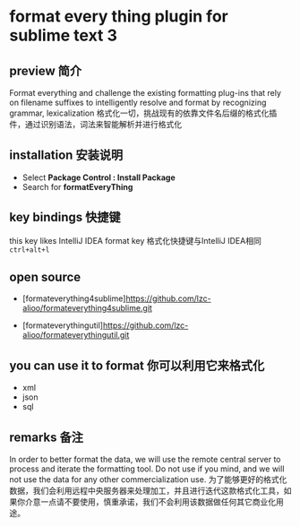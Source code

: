 # format every thing plugin for sublime text 3
## preview 简介
Format everything and challenge the existing formatting plug-ins that rely on filename suffixes to intelligently resolve and format by recognizing grammar, lexicalization 
格式化一切，挑战现有的依靠文件名后缀的格式化插件，通过识别语法，词法来智能解析并进行格式化

## installation 安装说明
* Select **Package Control : Install Package**
* Search for **formatEveryThing**

## key bindings 快捷键
this key likes IntelliJ IDEA format key 格式化快捷键与IntelliJ IDEA相同
`ctrl+alt+l`

## open source
* [formateverything4sublime]https://github.com/lzc-alioo/formateverything4sublime.git

* [formateverythingutil]https://github.com/lzc-alioo/formateverythingutil.git

## you can use it to format 你可以利用它来格式化
* xml
* json
* sql

## remarks 备注
In order to better format the data, we will use the remote central server to process and iterate the formatting tool. Do not use if you mind, and we will not use the data for any other commercialization use. 为了能够更好的格式化数据，我们会利用远程中央服务器来处理加工，并且进行迭代这款格式化工具，如果你介意一点请不要使用，慎重承诺，我们不会利用该数据做任何其它商业化用途。






